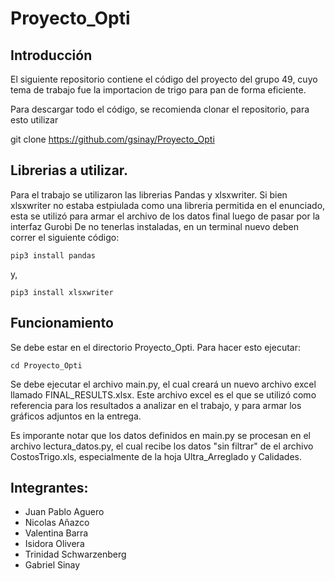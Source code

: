 # Proyecto_Opti
## Introducción

El siguiente repositorio contiene el código del proyecto del grupo 49, cuyo tema de trabajo fue la importacion de trigo para pan de forma eficiente.

Para descargar todo el código, se recomienda clonar el repositorio, para esto utilizar

git clone https://github.com/gsinay/Proyecto_Opti


## Librerias a utilizar.
Para el trabajo se utilizaron las librerias Pandas y xlsxwriter. Si bien xlsxwriter no estaba estpiulada como una libreria permitida en el enunciado, esta se utilizó para armar el archivo de los datos final luego de pasar por la interfaz Gurobi De no tenerlas instaladas, en un terminal nuevo deben correr el siguiente código: 
```
pip3 install pandas
```

y,

```
pip3 install xlsxwriter
```

## Funcionamiento
Se debe estar en el directorio Proyecto_Opti. Para hacer esto ejecutar: 
```
cd Proyecto_Opti
```

Se debe ejecutar el archivo main.py, el cual creará un nuevo archivo excel llamado FINAL_RESULTS.xlsx. Este archivo excel es el que se utilizó como referencia para los resultados a analizar en el trabajo, y para armar los gráficos adjuntos en la entrega. 

Es imporante notar que los datos definidos en main.py se procesan en el archivo lectura_datos.py, el cual recibe los datos "sin filtrar" de el archivo CostosTrigo.xls, especialmente de la hoja Ultra_Arreglado y Calidades. 

## Integrantes:
- Juan Pablo Aguero
- Nicolas Añazco
- Valentina Barra
- Isidora Olivera
- Trinidad Schwarzenberg
- Gabriel Sinay



